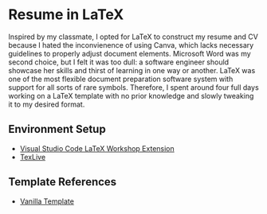 # Resume in LaTeX
Inspired by my classmate, I opted for LaTeX to construct my resume and CV because I hated the inconvienence of using Canva, which lacks necessary guidelines to properly adjust document elements. Microsoft Word was my second choice, but I felt it was too dull: a software engineer should showcase her skills and thirst of learning in one way or another. LaTeX was one of the most flexible document preparation software system with support for all sorts of rare symbols. Therefore, I spent around four full days working on a LaTeX template with no prior knowledge and slowly tweaking it to my desired format.

## Environment Setup
- [Visual Studio Code LaTeX Workshop Extension](https://marketplace.visualstudio.com/items?itemName=James-Yu.latex-workshop)
- [TexLive](https://www.tug.org/texlive/quickinstall.html)

## Template References
- [Vanilla Template](https://github.com/sb2nov/resume)